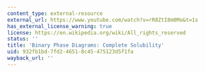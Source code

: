 ```yaml
---
content_type: external-resource
external_url: https://www.youtube.com/watch?v=rR8ZtI8m0Mo&t=1s
has_external_license_warning: true
license: https://en.wikipedia.org/wiki/All_rights_reserved
status: ''
title: 'Binary Phase Diagrams: Complete Solubility'
uid: 932fb1bd-7fd2-4651-8c45-475123d5f1fa
wayback_url: ''
---
```

